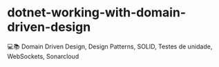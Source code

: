 # dotnet-working-with-domain-driven-design
💻📚 Domain Driven Design, Design Patterns, SOLID, Testes de unidade, WebSockets, Sonarcloud
